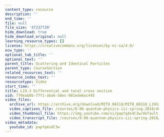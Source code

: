 ```yaml
---
content_type: resource
description: ''
end_time: ''
file: null
file_size: '47237739'
hide_download: true
hide_download_original: null
learning_resource_types: []
license: https://creativecommons.org/licenses/by-nc-sa/4.0/
ocw_type: ''
optional_tab_title: ''
optional_text: ''
parent_title: Scattering and Identical Particles
parent_type: CourseSection
related_resources_text: ''
resource_index_text: ''
resourcetype: Video
start_time: ''
title: L19.3 Differential and total cross section
uid: 779eab8b-77f1-aba6-58ec-981ede6ac445
video_files:
  archive_url: https://archive.org/download/MIT8.06S18/MIT8_06S18_L19S3_300k.mp4
  video_captions_file: /courses/8-06-quantum-physics-iii-spring-2018/48cf96be24585f7dad230ede54718bd6_papfq4sdC3w.vtt
  video_thumbnail_file: https://img.youtube.com/vi/papfq4sdC3w/default.jpg
  video_transcript_file: /courses/8-06-quantum-physics-iii-spring-2018/dfa9d00d04b09c38b228eae92a999b95_papfq4sdC3w.pdf
video_metadata:
  youtube_id: papfq4sdC3w
---
```

